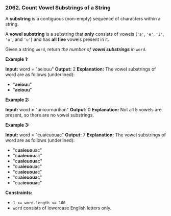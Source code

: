 ### 2062\. Count Vowel Substrings of a String

A **substring** is a contiguous (non-empty) sequence of characters within a string.

A **vowel substring** is a substring that **only** consists of vowels (`'a'`, `'e'`, `'i'`, `'o'`, and `'u'`) and has **all five** vowels present in it.

Given a string `word`, return _the number of **vowel substrings** in_ `word`.

**Example 1:**

**Input:** word = "aeiouu"
**Output:** 2
**Explanation:** The vowel substrings of word are as follows (underlined):
- "**aeiou**u"
- "**aeiouu**"

**Example 2:**

**Input:** word = "unicornarihan"
**Output:** 0
**Explanation:** Not all 5 vowels are present, so there are no vowel substrings.

**Example 3:**

**Input:** word = "cuaieuouac"
**Output:** 7
**Explanation:** The vowel substrings of word are as follows (underlined):
- "c**uaieuo**uac"
- "c**uaieuou**ac"
- "c**uaieuoua**c"
- "cu**aieuo**uac"
- "cu**aieuou**ac"
- "cu**aieuoua**c"
- "cua**ieuoua**c"

**Constraints:**

*   `1 <= word.length <= 100`
*   `word` consists of lowercase English letters only.

